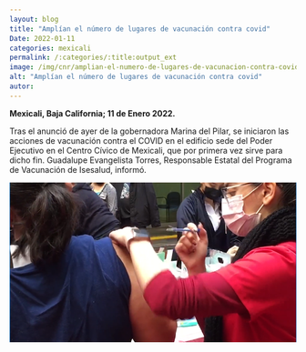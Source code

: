 ```yaml
---
layout: blog
title: "Amplían el número de lugares de vacunación contra covid"
Date: 2022-01-11
categories: mexicali
permalink: /:categories/:title:output_ext
image: /img/cnr/amplian-el-numero-de-lugares-de-vacunacion-contra-covid.png
alt: "Amplían el número de lugares de vacunación contra covid"
autor:
---
```


**Mexicali, Baja California; 11 de Enero 2022.** 

Tras el anunció de ayer de la gobernadora Marina del Pilar, se iniciaron las acciones de vacunación contra el COVID en el edificio sede del Poder Ejecutivo en el Centro Cívico de Mexicali, que por primera vez sirve para dicho fin. Guadalupe Evangelista Torres, Responsable Estatal del Programa de Vacunación de Isesalud, informó.

<div id="carouselExampleSlidesOnly" class="carousel slide" data-ride="carousel">
  <div class="carousel-inner">
    <div class="carousel-item active">
       <img class="d-block w-100" src="/img/cnr/amplian-el-numero-de-lugares-de-vacunacion-contra-covid.png" loading="lazy"  alt="Amplían el número de lugares de vacunación contra covid">
    </div>
  </div>
</div>